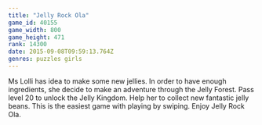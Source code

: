 ```yaml
---
title: "Jelly Rock Ola"
game_id: 40155
game_width: 800
game_height: 471
rank: 14300
date: 2015-09-08T09:59:13.764Z
genres: puzzles girls
---
```

Ms Lolli has idea to make some new jellies. In order to have enough ingredients, she decide to make an adventure through the Jelly Forest. Pass level 20 to unlock the Jelly Kingdom. Help her to collect new fantastic jelly beans. This is the easiest game with playing by swiping. Enjoy Jelly Rock Ola.
